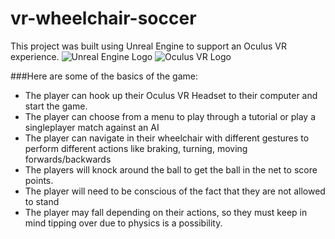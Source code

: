 # vr-wheelchair-soccer
This project was built using Unreal Engine to support an Oculus VR experience.
![Unreal Engine Logo](http://mookan.gagogarcia.com/sites/default/files/unreal_engine_logo.png)
![Oculus VR Logo](https://logos-world.net/wp-content/uploads/2021/02/Oculus-Logo.png)

###Here are some of the basics of the game:
- The player can hook up their Oculus VR Headset to their computer and start the game. 
- The player can choose from a menu to play through a tutorial or play a singleplayer match against an AI
- The player can navigate in their wheelchair with different gestures to perform different actions like braking, turning, moving forwards/backwards
- The players will knock around the ball to get the ball in the net to score points. 
- The player will need to be conscious of the fact that they are not allowed to stand
- The player may fall depending on their actions, so they must keep in mind tipping over due to physics is a possibility.

